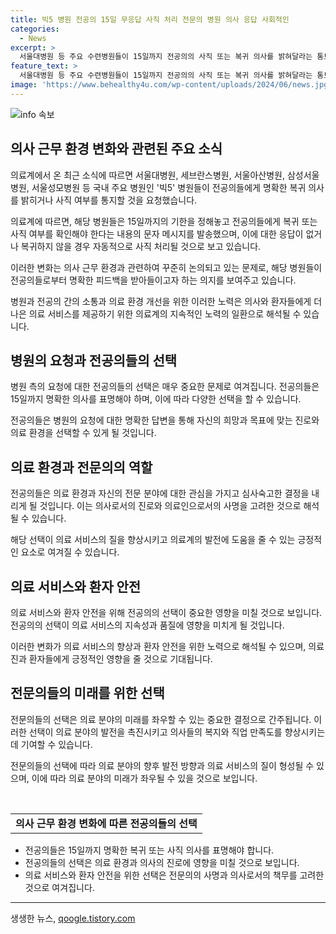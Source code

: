 ```yaml
---
title: 빅5 병원 전공의 15일 무응답 사직 처리 전문의 병원 의사 응답 사회적인
categories:
  - News
excerpt: >
  서울대병원 등 주요 수련병원들이 15일까지 전공의의 사직 또는 복귀 의사를 밝혀달라는 통보를 하고 있습니다. 빅5 병원인 서울대병원, 세브란스병원, 서울아산병원, 삼성서울병원, 서울성모병원은 복귀 또는 사직 여부를 확인하기 위해 전공의들에게 메시지를 발송했습니다. 복귀하지 않거나 응답이 없는 경우 자동 사직 처리될 예정이며, 의료계에 큰 파장을 일으키고 있습니다.
feature_text: >
  서울대병원 등 주요 수련병원들이 15일까지 전공의의 사직 또는 복귀 의사를 밝혀달라는 통보를 하고 있습니다. 빅5 병원인 서울대병원, 세브란스병원, 서울아산병원, 삼성서울병원, 서울성모병원은 복귀 또는 사직 여부를 확인하기 위해 전공의들에게 메시지를 발송했습니다. 복귀하지 않거나 응답이 없는 경우 자동 사직 처리될 예정이며, 의료계에 큰 파장을 일으키고 있습니다.
image: 'https://www.behealthy4u.com/wp-content/uploads/2024/06/news.jpg'
---
```


<p><img src="https://www.behealthy4u.com/wp-content/uploads/2024/06/news.jpg" alt="info 속보" /></p>

<h2>의사 근무 환경 변화와 관련된 주요 소식</h2>

<p>의료계에서 온 최근 소식에 따르면 서울대병원, 세브란스병원, 서울아산병원, 삼성서울병원, 서울성모병원 등 국내 주요 병원인 '빅5' 병원들이 전공의들에게 명확한 복귀 의사를 밝히거나 사직 여부를 통지할 것을 요청했습니다.</p>

<p>의료계에 따르면, 해당 병원들은 15일까지의 기한을 정해놓고 전공의들에게 복귀 또는 사직 여부를 확인해야 한다는 내용의 문자 메시지를 발송했으며, 이에 대한 응답이 없거나 복귀하지 않을 경우 자동적으로 사직 처리될 것으로 보고 있습니다. </p>

<p>이러한 변화는 의사 근무 환경과 관련하여 꾸준히 논의되고 있는 문제로, 해당 병원들이 전공의들로부터 명확한 피드백을 받아들이고자 하는 의지를 보여주고 있습니다. </p>

<p>병원과 전공의 간의 소통과 의료 환경 개선을 위한 이러한 노력은 의사와 환자들에게 더 나은 의료 서비스를 제공하기 위한 의료계의 지속적인 노력의 일환으로 해석될 수 있습니다. </p>

<h2 data-ke-size="size26">병원의 요청과 전공의들의 선택</h2>

<p data-ke-size="size16">병원 측의 요청에 대한 전공의들의 선택은 매우 중요한 문제로 여겨집니다. 전공의들은 15일까지 명확한 의사를 표명해야 하며, 이에 따라 다양한 선택을 할 수 있습니다.</p>

<p>전공의들은 병원의 요청에 대한 명확한 답변을 통해 자신의 희망과 목표에 맞는 진로와 의료 환경을 선택할 수 있게 될 것입니다.</p>

<h2 data-ke-size="size26">의료 환경과 전문의의 역할</h2>

<p data-ke-size="size16">전공의들은 의료 환경과 자신의 전문 분야에 대한 관심을 가지고 심사숙고한 결정을 내리게 될 것입니다. 이는 의사로서의 진로와 의료인으로서의 사명을 고려한 것으로 해석될 수 있습니다.</p>

<p>해당 선택이 의료 서비스의 질을 향상시키고 의료계의 발전에 도움을 줄 수 있는 긍정적인 요소로 여겨질 수 있습니다.</p>

<h2 data-ke-size="size26">의료 서비스와 환자 안전</h2>

<p data-ke-size="size16">의료 서비스와 환자 안전을 위해 전공의의 선택이 중요한 영향을 미칠 것으로 보입니다. 전공의의 선택이 의료 서비스의 지속성과 품질에 영향을 미치게 될 것입니다.</p>

<p>이러한 변화가 의료 서비스의 향상과 환자 안전을 위한 노력으로 해석될 수 있으며, 의료진과 환자들에게 긍정적인 영향을 줄 것으로 기대됩니다.</p>

<h2 data-ke-size="size26">전문의들의 미래를 위한 선택</h2>

<p data-ke-size="size16">전문의들의 선택은 의료 분야의 미래를 좌우할 수 있는 중요한 결정으로 간주됩니다. 이러한 선택이 의료 분야의 발전을 촉진시키고 의사들의 복지와 직업 만족도를 향상시키는데 기여할 수 있습니다.</p>

<p>전문의들의 선택에 따라 의료 분야의 향후 발전 방향과 의료 서비스의 질이 형성될 수 있으며, 이에 따라 의료 분야의 미래가 좌우될 수 있을 것으로 보입니다.</p>

<p data-ke-size="size16">&nbsp;</p>

<table>
<tbody>
<tr>
<td style="text-align: center; height: 17px;"><b>의사 근무 환경 변화에 따른 전공의들의 선택</b></td>
</tr>
</tbody>
</table>

<ul>
<li>전공의들은 15일까지 명확한 복귀 또는 사직 의사를 표명해야 합니다.</li>
<li>전공의들의 선택은 의료 환경과 의사의 진로에 영향을 미칠 것으로 보입니다.</li>
<li>의료 서비스와 환자 안전을 위한 선택은 전문의의 사명과 의사로서의 책무를 고려한 것으로 여겨집니다.</li>
</ul>

<hr>
생생한 뉴스, <a href="https://qoogle.tistory.com" rel="dofollow">qoogle.tistory.com</a>


